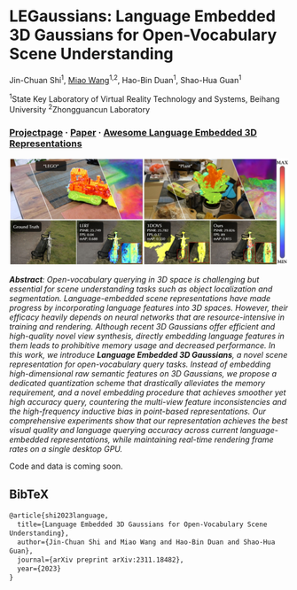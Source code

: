 # <b>LEGaussians</b>: Language Embedded 3D Gaussians for Open-Vocabulary Scene Understanding

Jin-Chuan Shi<sup>1</sup>, [Miao Wang](http://miaowang.me/)<sup>1,2</sup>, Hao-Bin Duan<sup>1</sup>, Shao-Hua Guan<sup>1</sup>

<sup>1</sup>State Key Laboratory of Virtual Reality Technology and Systems, Beihang University <sup>2</sup>Zhongguancun Laboratory

### [Projectpage](https://buaavrcg.github.io/LEGaussians/) · [Paper](https://arxiv.org/pdf/2311.18482.pdf) · [Awesome Language Embedded 3D Representations](https://github.com/Chuan-10/awesome-language-embedded-3D-representations)

![teaser](assets\teaser.png)

***Abstract**: Open-vocabulary querying in 3D space is challenging but essential for scene understanding tasks such as object localization and segmentation. Language-embedded scene representations have made progress by incorporating language features into 3D spaces. However, their efficacy heavily depends on neural networks that are resource-intensive in training and rendering. Although recent 3D Gaussians offer efficient and high-quality novel view synthesis, directly embedding language features in them leads to prohibitive memory usage and decreased performance. In this work, we introduce **Language Embedded 3D Gaussians**, a novel scene representation for open-vocabulary query tasks. Instead of embedding high-dimensional raw semantic features on 3D Gaussians, we propose a dedicated quantization scheme that drastically alleviates the memory requirement, and a novel embedding procedure that achieves smoother yet high accuracy query, countering the multi-view feature inconsistencies and the high-frequency inductive bias in point-based representations. Our comprehensive experiments show that our representation achieves the best visual quality and language querying accuracy across current language-embedded representations, while maintaining real-time rendering frame rates on a single desktop GPU.*

Code and data is coming soon.

<section class="section" id="BibTeX">
  <div class="container is-max-desktop content">
    <h2 class="title">BibTeX</h2>
    <pre><code>@article{shi2023language,
  title={Language Embedded 3D Gaussians for Open-Vocabulary Scene Understanding}, 
  author={Jin-Chuan Shi and Miao Wang and Hao-Bin Duan and Shao-Hua Guan},
  journal={arXiv preprint arXiv:2311.18482},
  year={2023}
}</code></pre>
  </div>

